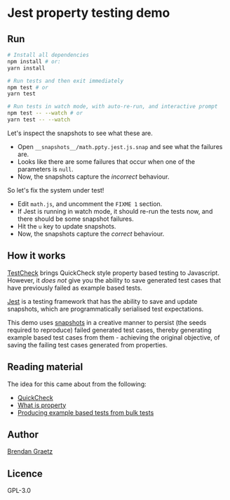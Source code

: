 # Jest property testing demo

## Run

```bash
# Install all dependencies
npm install # or:
yarn install

# Run tests and then exit immediately
npm test # or
yarn test

# Run tests in watch mode, with auto-re-run, and interactive prompt
npm test -- --watch # or
yarn test -- --watch
```

Let's inspect the snapshots to see what these are.

- Open `__snapshots__/math.ppty.jest.js.snap` and see what the failures are.
- Looks like there are some failures that occur when one of the parameters is `null`.
- Now, the snapshots capture the *incorrect* behaviour.

So let's fix the system under test!

- Edit `math.js`, and uncomment the `FIXME 1` section.
- If Jest is running in watch mode, it should re-run the tests now,
  and there should be some snapshot failures.
- Hit the `u` key to update snapshots.
- Now, the snapshots capture the *correct* behaviour.

## How it works

[TestCheck](https://github.com/leebyron/testcheck-js)
brings QuickCheck style property based testing to Javascript.
However, it *does not* give you the ability to save generated test cases
that have previously failed as example based tests.

[Jest](https://facebook.github.io/jest/)
is a testing framework that has the ability to save and update snapshots,
which are programmatically serialised test expectations.

This demo uses [snapshots](https://facebook.github.io/jest/docs/snapshot-testing.html)
in a creative manner
to persist (the seeds required to reproduce) failed generated test cases,
thereby generating example based test cases from them -
achieving the original objective,
of saving the failing test cases generated from properties.

## Reading material

The idea for this came about from the following:

- [QuickCheck](https://en.wikipedia.org/wiki/QuickCheck)
- [What is property](http://hypothesis.works/articles/what-is-property-based-testing/)
- [Producing example based tests from bulk tests](http://www.lihaoyi.com/post/PrinciplesofAutomatedTesting.html)

## Author

[Brendan Graetz](http://bguiz.com)

## Licence

GPL-3.0
